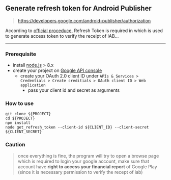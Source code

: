 Generate refresh token for Android Publisher
-----

> https://developers.google.com/android-publisher/authorization

According to [official proceduce](https://developers.google.com/android-publisher/authorization), Refresh Token is required in which is used to generate access token to verify the receipt of IAB...

----

### Prerequisite

- install [node.js](https://nodejs.org) > 8.x
- create your project on [Google API console](https://code.google.com/apis/console)
  - create your OAuth 2.0 client ID under `APIs & Services > Credentials > Create creditials > OAuth client ID > Web application`
    - pass your client id and secret as arguments

### How to use

```
git clone ${PROJECT}
cd ${PROJECT}
npm install
node get_refresh_token --client-id ${CLIENT_ID} --client-secret ${CLIENT_SECRET}
```

### Caution

> once everything is fine, the program will try to open a browse page which is required to login your google account, make sure that account have **right to access your financial report** of Google Play (since it is necessary permission to verify the recept of iab)